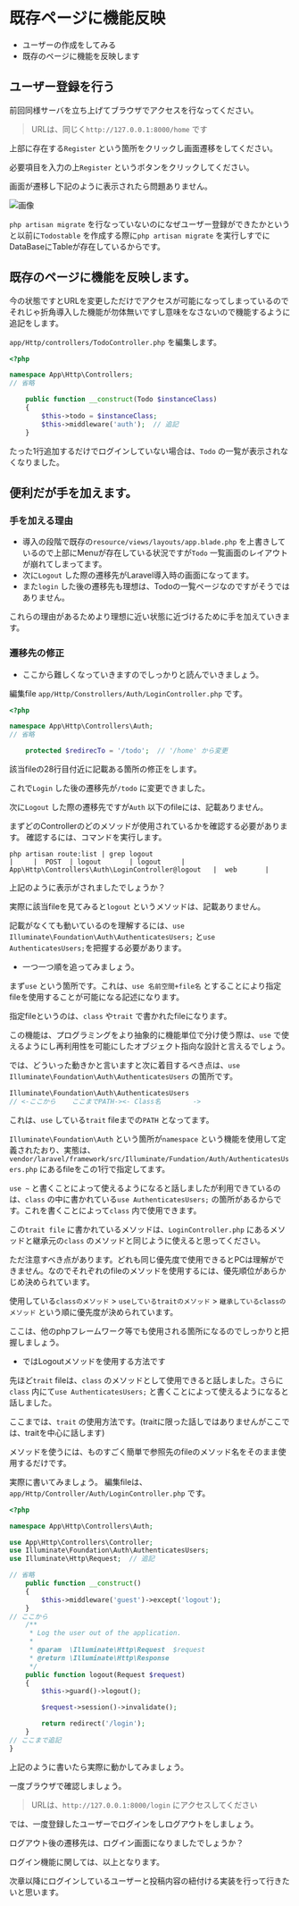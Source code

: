 # 既存ページに機能反映

- ユーザーの作成をしてみる
- 既存のページに機能を反映します

## ユーザー登録を行う

前回同様サーバを立ち上げてブラウザでアクセスを行なってください。
> URLは、同じく`http://127.0.0.1:8000/home` です

上部に存在する`Register` という箇所をクリックし画面遷移をしてください。

必要項目を入力の上`Register` というボタンをクリックしてください。

画面が遷移し下記のように表示されたら問題ありません。

![画像](https://github.com/hironeko/for_laravel_beginner/blob/master/images/login_success.png)

`php artisan migrate` を行なっていないのになぜユーザー登録ができたかというと以前に`Todostable` を作成する際に`php artisan migrate` を実行しすでにDataBaseにTableが存在しているからです。


## 既存のページに機能を反映します。

今の状態ですとURLを変更しただけでアクセスが可能になってしまっているのでそれじゃ折角導入した機能が勿体無いですし意味をなさないので機能するように追記をします。

`app/Http/controllers/TodoController.php` を編集します。

```php
<?php

namespace App\Http\Controllers;
// 省略

    public function __construct(Todo $instanceClass)
    {
        $this->todo = $instanceClass;
        $this->middleware('auth');  // 追記
    }

```

たった1行追加するだけでログインしていない場合は、`Todo` の一覧が表示されなくなりました。

## 便利だが手を加えます。

### 手を加える理由
- 導入の段階で既存の`resource/views/layouts/app.blade.php` を上書きしているので上部にMenuが存在している状況ですが`Todo` 一覧画面のレイアウトが崩れてしまってます。
- 次に`Logout` した際の遷移先がLaravel導入時の画面になってます。
- また`login` した後の遷移先も理想は、Todoの一覧ページなのですがそうではありません。

これらの理由があるためより理想に近い状態に近づけるために手を加えていきます。


### 遷移先の修正

- ここから難しくなっていきますのでしっかりと読んでいきましょう。

編集file `app/Http/Constrollers/Auth/LoginController.php` です。

```php
<?php

namespace App\Http\Controllers\Auth;
// 省略

    protected $redirecTo = '/todo';  // '/home' から変更
```

該当fileの28行目付近に記載ある箇所の修正をします。

これで`Login` した後の遷移先が`/todo` に変更できました。

次に`Logout` した際の遷移先ですが`Auth` 以下のfileには、記載ありません。

まずどのControllerのどのメソッドが使用されているかを確認する必要があります。
確認するには、コマンドを実行します。

```shell
php artisan route:list | grep logout
|     |  POST  | logout       | logout     | App\Http\Controllers\Auth\LoginController@logout   |  web       |
```
上記のように表示がされましたでしょうか？

実際に該当fileを見てみると`logout` というメソッドは、記載ありません。

記載がなくても動いているのを理解するには、`use Illuminate\Foundation\Auth\AuthenticatesUsers;` と`use AuthenticatesUsers;`を把握する必要があります。

- 一つ一つ順を追ってみましょう。

まず`use` という箇所です。これは、`use 名前空間+file名` とすることにより指定fileを使用することが可能になる記述になります。

指定fileというのは、`class` や`trait` で書かれたfileになります。

この機能は、プログラミングをより抽象的に機能単位で分け使う際は、`use` で使えるようにし再利用性を可能にしたオブジェクト指向な設計と言えるでしょう。


では、どういった動きかと言いますと次に着目するべき点は、`use Illuminate\Foundation\Auth\AuthenticatesUsers` の箇所です。

```php
Illuminate\Foundation\Auth\AuthenticatesUsers
// <-ここから    ここまでPATH-><- Class名        ->
```
これは、`use` している`trait` fileまでの`PATH` となってます。

`Illuminate\Foundation\Auth` という箇所が`namespace` という機能を使用して定義されたおり、実態は、`vendor/laravel/framework/src/Illuminate/Fundation/Auth/AuthenticatesUsers.php` にあるfileをこの1行で指定してます。

`use ~` と書くことによって使えるようになると話しましたが利用できているのは、`class` の中に書かれている`use AuthenticatesUsers;` の箇所があるからです。これを書くことによって`class` 内で使用できます。

この`trait file` に書かれているメソッドは、`LoginController.php` にあるメソッドと継承元の`class` のメソッドと同じように使えると思ってください。

ただ注意すべき点があります。どれも同じ優先度で使用できるとPCは理解ができません。なのでそれぞれのfileのメソッドを使用するには、優先順位があらかじめ決められています。

使用している`classのメソッド` > `useしているtraitのメソッド` > `継承しているclassのメソッド` という順に優先度が決められています。

ここは、他のphpフレームワーク等でも使用される箇所になるのでしっかりと把握しましょう。

- ではLogoutメソッドを使用する方法です

先ほど`trait` fileは、`class` のメソッドとして使用できると話しました。さらに`class` 内にて`use AuthenticatesUsers;` と書くことによって使えるようになると話しました。

ここまでは、`trait` の使用方法です。(traitに限った話しではありませんがここでは、traitを中心に話します)

メソッドを使うには、ものすごく簡単で参照先のfileのメソッド名をそのまま使用するだけです。

実際に書いてみましょう。
編集fileは、`app/Http/Controller/Auth/LoginController.php` です。

```php
<?php

namespace App\Http\Controllers\Auth;

use App\Http\Controllers\Controller;
use Illuminate\Foundation\Auth\AuthenticatesUsers;
use Illuminate\Http\Request;  // 追記

// 省略
    public function __construct()
    {
        $this->middleware('guest')->except('logout');
    }
// ここから
    /**
     * Log the user out of the application.
     *
     * @param  \Illuminate\Http\Request  $request
     * @return \Illuminate\Http\Response
     */
    public function logout(Request $request)
    {
        $this->guard()->logout();

        $request->session()->invalidate();

        return redirect('/login');
    }
// ここまで追記
}
```

上記のように書いたら実際に動かしてみましょう。

一度ブラウザで確認しましょう。

> URLは、`http://127.0.0.1:8000/login` にアクセスしてください

では、一度登録したユーザーでログインをしログアウトをしましょう。

ログアウト後の遷移先は、ログイン画面になりましたでしょうか？


ログイン機能に関しては、以上となります。


次章以降にログインしているユーザーと投稿内容の紐付ける実装を行って行きたいと思います。
